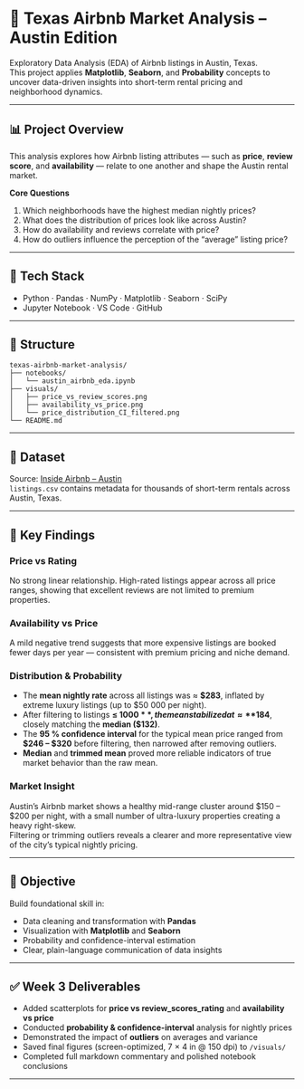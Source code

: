 # 🏡 Texas Airbnb Market Analysis – Austin Edition

Exploratory Data Analysis (EDA) of Airbnb listings in Austin, Texas.  
This project applies **Matplotlib**, **Seaborn**, and **Probability** concepts to uncover data-driven insights into short-term rental pricing and neighborhood dynamics.

---

## 📊 Project Overview

This analysis explores how Airbnb listing attributes — such as **price**, **review score**, and **availability** — relate to one another and shape the Austin rental market.

**Core Questions**
1. Which neighborhoods have the highest median nightly prices?  
2. What does the distribution of prices look like across Austin?  
3. How do availability and reviews correlate with price?  
4. How do outliers influence the perception of the “average” listing price?

---

## 🧰 Tech Stack

- Python · Pandas · NumPy · Matplotlib · Seaborn · SciPy  
- Jupyter Notebook · VS Code · GitHub

---

## 📂 Structure

```
texas-airbnb-market-analysis/
├── notebooks/
│   └── austin_airbnb_eda.ipynb
├── visuals/
│   ├── price_vs_review_scores.png
│   ├── availability_vs_price.png
│   └── price_distribution_CI_filtered.png
└── README.md
```

---

## 🧮 Dataset

Source: [Inside Airbnb – Austin](http://insideairbnb.com/get-the-data/)  
`listings.csv` contains metadata for thousands of short-term rentals across Austin, Texas.

---

## 🧠 Key Findings

### Price vs Rating  
No strong linear relationship. High-rated listings appear across all price ranges, showing that excellent reviews are not limited to premium properties.

### Availability vs Price  
A mild negative trend suggests that more expensive listings are booked fewer days per year — consistent with premium pricing and niche demand.

### Distribution & Probability  
- The **mean nightly rate** across all listings was ≈ **$283**, inflated by extreme luxury listings (up to $50 000 per night).  
- After filtering to listings **≤ $1 000**, the mean stabilized at ≈ **$184**, closely matching the **median ($132)**.  
- The **95 % confidence interval** for the typical mean price ranged from **$246 – $320** before filtering, then narrowed after removing outliers.  
- **Median** and **trimmed mean** proved more reliable indicators of true market behavior than the raw mean.

### Market Insight  
Austin’s Airbnb market shows a healthy mid-range cluster around $150 – $200 per night, with a small number of ultra-luxury properties creating a heavy right-skew.  
Filtering or trimming outliers reveals a clearer and more representative view of the city’s typical nightly pricing.

---

## 🎯 Objective

Build foundational skill in:
- Data cleaning and transformation with **Pandas**
- Visualization with **Matplotlib** and **Seaborn**
- Probability and confidence-interval estimation
- Clear, plain-language communication of data insights

---

## ✅ Week 3 Deliverables

- Added scatterplots for **price vs review_scores_rating** and **availability vs price**  
- Conducted **probability & confidence-interval** analysis for nightly prices  
- Demonstrated the impact of **outliers** on averages and variance  
- Saved final figures (screen-optimized, 7 × 4 in @ 150 dpi) to `/visuals/`  
- Completed full markdown commentary and polished notebook conclusions

---